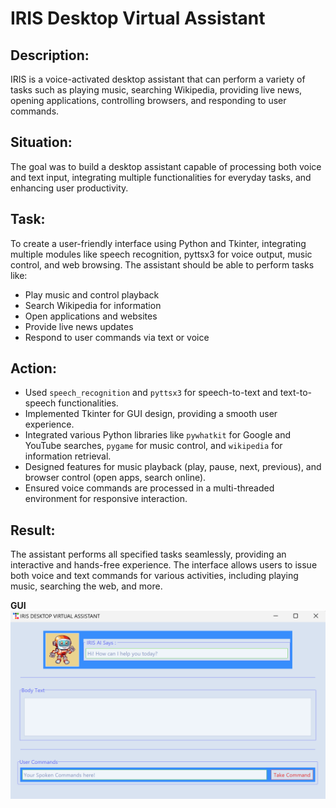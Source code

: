 # IRIS Desktop Virtual Assistant

## Description:
IRIS is a voice-activated desktop assistant that can perform a variety of tasks such as playing music, searching Wikipedia, providing live news, opening applications, controlling browsers, and responding to user commands.

## Situation:
The goal was to build a desktop assistant capable of processing both voice and text input, integrating multiple functionalities for everyday tasks, and enhancing user productivity.

## Task:
To create a user-friendly interface using Python and Tkinter, integrating multiple modules like speech recognition, pyttsx3 for voice output, music control, and web browsing. The assistant should be able to perform tasks like:
- Play music and control playback
- Search Wikipedia for information
- Open applications and websites
- Provide live news updates
- Respond to user commands via text or voice

## Action:
- Used `speech_recognition` and `pyttsx3` for speech-to-text and text-to-speech functionalities.
- Implemented Tkinter for GUI design, providing a smooth user experience.
- Integrated various Python libraries like `pywhatkit` for Google and YouTube searches, `pygame` for music control, and `wikipedia` for information retrieval.
- Designed features for music playback (play, pause, next, previous), and browser control (open apps, search online).
- Ensured voice commands are processed in a multi-threaded environment for responsive interaction.

## Result:
The assistant performs all specified tasks seamlessly, providing an interactive and hands-free experience. The interface allows users to issue both voice and text commands for various activities, including playing music, searching the web, and more.

**GUI**  
![GUI](Output.png)


